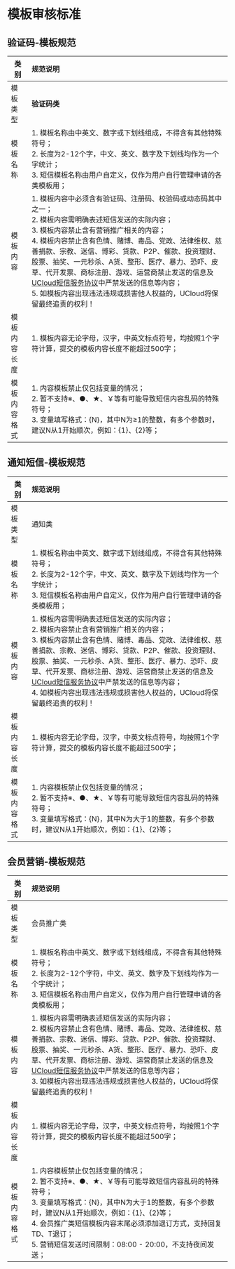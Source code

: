 # 模板审核标准



## 验证码-模板规范

| 类别         | 规范说明                                                     |
| ------------ | :----------------------------------------------------------- |
| 模板类型     | **验证码类**                                                 |
| 模板名称     | 1. 模板名称由中英文、数字或下划线组成，不得含有其他特殊符号；<br>2. 长度为2-12个字，中文、英文、数字及下划线均作为一个字统计；<br>3. 短信模板名称由用户自定义，仅作为用户自行管理申请的各类模板用； |
| 模板内容     | 1. 模板内容中必须含有验证码、注册码、校验码或动态码其中之一；<br>2. 模板内容需明确表述短信发送的实际内容；<br>3. 模板内容禁止含有营销推广相关的内容；<br>4. 模板内容禁止含有色情、赌博、毒品、党政、法律维权、慈善捐款、宗教、迷信、博彩、贷款、P2P、催款、投资理财、股票、抽奖、一元秒杀、A货、整形、医疗、暴力、恐吓、皮草、代开发票、商标注册、游戏、运营商禁止发送的信息及[UCloud短信服务协议](usms/introduction/service_level)中严禁发送的信息等内容；<br>5. 如模板内容出现违法违规或损害他人权益的，UCloud将保留最终追责的权利！ |
| 模板内容长度 | 1. 模板内容无论字母，汉字，中英文标点符号，均按照1个字符计算，提交的模板内容长度不能超过500字； |
| 模板内容格式 | 1. 内容模板禁止仅包括变量的情况；<br>2. 暂不支持※、●、★、￥等有可能导致短信内容乱码的特殊符号；<br>3. 变量填写格式：{N}，其中N为≥1的整数，有多个参数时，建议N从1开始顺次，例如：{1}、{2}等； |



## 通知短信-模板规范

| 类别         | 规范说明                                                     |
| ------------ | :----------------------------------------------------------- |
| 模板类型     | 通知类                                                       |
| 模板名称     | 1. 模板名称由中英文、数字或下划线组成，不得含有其他特殊符号；<br>2. 长度为2-12个字，中文、英文、数字及下划线均作为一个字统计；<br>3. 短信模板名称由用户自定义，仅作为用户自行管理申请的各类模板用； |
| 模板内容     | 1. 模板内容需明确表述短信发送的实际内容；<br>2. 模板内容禁止含有营销推广相关的内容；<br>3. 模板内容禁止含有色情、赌博、毒品、党政、法律维权、慈善捐款、宗教、迷信、博彩、贷款、P2P、催款、投资理财、股票、抽奖、一元秒杀、A货、整形、医疗、暴力、恐吓、皮草、代开发票、商标注册、游戏、运营商禁止发送的信息及[UCloud短信服务协议](usms/introduction/service_level)中严禁发送的信息等内容；<br>4. 如模板内容出现违法违规或损害他人权益的，UCloud将保留最终追责的权利！ |
| 模板内容长度 | 1. 模板内容无论字母，汉字，中英文标点符号，均按照1个字符计算，提交的模板内容长度不能超过500字； |
| 模板内容格式 | 1. 内容模板禁止仅包括变量的情况；<br>2. 暂不支持※、●、★、￥等有可能导致短信内容乱码的特殊符号；<br>3. 变量填写格式：{N}，其中N为大于1的整数，有多个参数时，建议N从1开始顺次，例如：{1}、{2}等； |



## 会员营销-模板规范

| 类别         | 规范说明                                                     |
| ------------ | :----------------------------------------------------------- |
| 模板类型     | 会员推广类                                                   |
| 模板名称     | 1. 模板名称由中英文、数字或下划线组成，不得含有其他特殊符号；<br>2. 长度为2-12个字符，中文、英文、数字及下划线均作为一个字统计；<br>3. 短信模板名称由用户自定义，仅作为用户自行管理申请的各类模板用； |
| 模板内容     | 1. 模板内容需明确表述短信发送的实际内容；<br/>2. 模板内容禁止含有色情、赌博、毒品、党政、法律维权、慈善捐款、宗教、迷信、博彩、贷款、P2P、催款、投资理财、股票、抽奖、一元秒杀、A货、整形、医疗、暴力、恐吓、皮草、代开发票、商标注册、游戏、运营商禁止发送的信息及[UCloud短信服务协议](usms/introduction/service_level)中严禁发送的信息等内容；<br>3. 如模板内容出现违法违规或损害他人权益的，UCloud将保留最终追责的权利！ |
| 模板内容长度 | 1. 模板内容无论字母，汉字，中英文标点符号，均按照1个字符计算，提交的模板内容长度不能超过500字； |
| 模板内容格式 | 1. 内容模板禁止仅包括变量的情况；<br>2. 暂不支持※、●、★、￥等有可能导致短信内容乱码的特殊符号；<br>3. 变量填写格式：{N}，其中N为大于1的整数，有多个参数时，建议N从1开始顺次，例如：{1}、{2}等；<br>4. 会员推广类短信模板内容末尾必须添加退订方式，支持回复TD、T退订；<br/>5. 营销短信发送时间限制：08:00 - 20:00，不支持夜间发送； |

